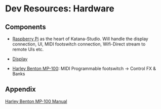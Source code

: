 # Dev Resources: Hardware

## Components
* [Raspberry Pi](https://www.raspberrypi.com/products/raspberry-pi-4-model-b/) as the heart of Katana-Studio. Will handle the display connection, UI, MIDI footswitch connection, Wifi-Direct stream to remote UIs etc.

* [Display](https://www.amazon.de/Touch-Screen-Display-Modul-Monitor-eingebauter-Lautsprecher-Raspberry/dp/B07L6WT77H?__mk_de_DE=%C3%85M%C3%85%C5%BD%C3%95%C3%91&crid=1XC4LRA2YK62O&keywords=uperfect%2B7%2Btouchscreen&qid=1643762647&sprefix=uperfect%2B7%2Btouchscreen%2Caps%2C43&sr=8-3&th=1&linkCode=sl1&tag=danieschei-21&linkId=07f93008e66114aac6b8cc959c6fe0e2&language=de_DE&ref_=as_li_ss_tl)

* [Harley Benton MP-100](https://www.thomann.de/de/harley_benton_mp_100_midi_foot_controller.htm): MIDI Programmable footswitch -> Control FX & Banks

## Appendix

[Harley Benton MP-100 Manual](https://images.thomann.de/pics/atg/atgdata/document/manual/c_432459_v2_de_online.pdf)

